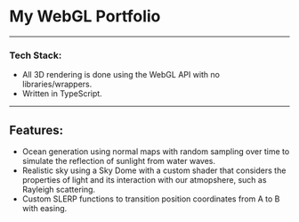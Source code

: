 # My WebGL Portfolio
---
### Tech Stack:
- All 3D rendering is done using the WebGL API with no libraries/wrappers.
- Written in TypeScript.
---
## Features:
- Ocean generation using normal maps with random sampling over time to simulate the reflection of sunlight from water waves.
- Realistic sky using a Sky Dome with a custom shader that considers the properties of light and its interaction with our atmopshere, such as Rayleigh scattering.
- Custom SLERP functions to transition position coordinates from A to B with easing.

